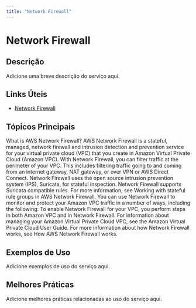 ```yaml
---
title: "Network Firewall"
---
```


# Network Firewall

## Descrição

Adicione uma breve descrição do serviço aqui.

## Links Úteis

- [Network Firewall](https://docs.aws.amazon.com/network-firewall/latest/developerguide/what-is-aws-network-firewall.html)

## Tópicos Principais

What is AWS Network Firewall?
AWS Network Firewall is a stateful, managed, network firewall and intrusion detection and
		prevention service for your virtual private cloud (VPC) that you create in Amazon Virtual Private Cloud
		(Amazon VPC). 
With Network Firewall, you can filter traffic at the perimeter of your VPC. This includes
		filtering traffic going to and coming from an internet gateway, NAT gateway, or over VPN or
		AWS Direct Connect. Network Firewall uses the open source intrusion prevention system (IPS), Suricata,
		for stateful inspection. Network Firewall supports Suricata compatible rules. For more
		information, see Working with stateful rule groups in
                                AWS Network Firewall.
You can use Network Firewall to monitor and protect your Amazon VPC traffic in a number of ways,
		including the following: 
To enable Network Firewall for your VPC, you perform steps in both Amazon VPC and in
		Network Firewall. For information about managing your Amazon Virtual Private Cloud VPC, see the
                        Amazon Virtual Private Cloud User Guide. For more information about how Network Firewall works,
		see How AWS Network Firewall works. 

## Exemplos de Uso

Adicione exemplos de uso do serviço aqui.

## Melhores Práticas

Adicione melhores práticas relacionadas ao uso do serviço aqui.
